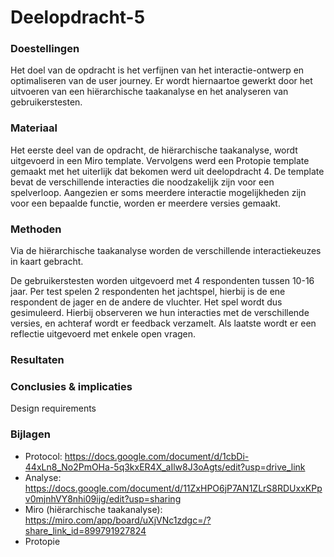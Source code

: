 # Deelopdracht-5

### Doestellingen
Het doel van de opdracht is het verfijnen van het interactie-ontwerp en optimaliseren van de user journey. Er wordt hiernaartoe gewerkt door het uitvoeren van een hiërarchische taakanalyse en het analyseren van gebruikerstesten. 
### Materiaal
Het eerste deel van de opdracht, de hiërarchische taakanalyse, wordt uitgevoerd in een Miro template.
Vervolgens werd een Protopie template gemaakt met het uiterlijk dat bekomen werd uit deelopdracht 4. De template bevat de verschillende interacties die noodzakelijk zijn voor een spelverloop. Aangezien er soms meerdere interactie mogelijkheden zijn voor een bepaalde functie, worden er meerdere versies gemaakt. 
### Methoden
Via de hiërarchische taakanalyse worden de verschillende interactiekeuzes in kaart gebracht. 

De gebruikerstesten worden uitgevoerd met 4 respondenten tussen 10-16 jaar. Per test spelen 2 respondenten het jachtspel, hierbij is de ene respondent de jager en de andere de vluchter. Het spel wordt dus gesimuleerd. Hierbij observeren we hun interacties met de verschillende versies, en achteraf wordt er feedback verzamelt. Als laatste wordt er een reflectie uitgevoerd met enkele open vragen. 
### Resultaten

### Conclusies & implicaties 
Design requirements
### Bijlagen
- Protocol: https://docs.google.com/document/d/1cbDi-44xLn8_No2PmOHa-5q3kxER4X_aIlw8J3oAgts/edit?usp=drive_link
- Analyse: https://docs.google.com/document/d/11ZxHPO6jP7AN1ZLrS8RDUxxKPpv0mjnhVY8nhi09ijg/edit?usp=sharing
- Miro (hiërarchische taakanalyse): https://miro.com/app/board/uXjVNc1zdgc=/?share_link_id=899791927824
- Protopie 
